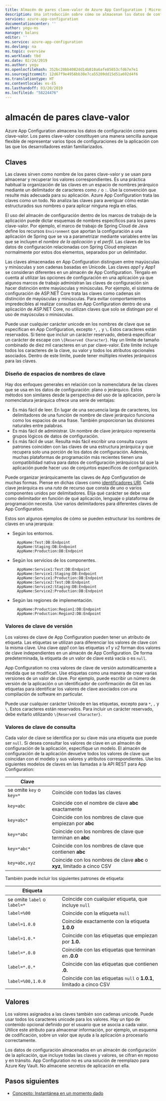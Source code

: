 ```yaml
---
title: Almacén de pares clave-valor de Azure App Configuration | Microsoft Docs
description: Una introducción sobre cómo se almacenan los datos de configuración en Azure App Configuration
services: azure-app-configuration
documentationcenter: ''
author: yegu-ms
manager: balans
editor: ''
ms.service: azure-app-configuration
ms.devlang: na
ms.topic: overview
ms.workload: tbd
ms.date: 02/24/2019
ms.author: yegu
ms.openlocfilehash: 352bc20bb4082dd14b810a6afe85653cfd67e7e1
ms.sourcegitcommit: 12d67f9e4956bb30e7ca55209dd15d51a692d4f6
ms.translationtype: HT
ms.contentlocale: es-ES
ms.lasthandoff: 03/20/2019
ms.locfileid: "58224476"
---
```

# <a name="key-value-store"></a>almacén de pares clave-valor

Azure App Configuration almacena los datos de configuración como pares clave-valor. Los pares clave-valor constituyen una manera sencilla aunque flexible de representar varios tipos de configuraciones de la aplicación con las que los desarrolladores están familiarizados.

## <a name="keys"></a>Claves

Las claves sirven como nombre de los pares clave-valor y se usan para almacenar y recuperar los valores correspondientes. Es una práctica habitual la organización de las claves en un espacio de nombres jerárquico mediante un delimitador de caracteres como `/` o `:`. Use la convención que resulte más adecuada para su aplicación. Azure App Configuration trata las claves como un todo. No analiza las claves para averiguar cómo están estructurados sus nombres o para aplicar ninguna regla en ellas.

El uso del almacén de configuración dentro de los marcos de trabajo de la aplicación puede dictar esquemas de nombres específicos para los pares clave-valor. Por ejemplo, el marco de trabajo de Spring Cloud de Java define los recursos `Environment` que aportan la configuración a una aplicación de Spring que se va a parametrizar mediante variables entre las que se incluyen el *nombre de la aplicación* y el *perfil*. Las claves de los datos de configuración relacionadas con Spring Cloud empiezan normalmente por estos dos elementos, separados por un delimitador.

Las claves almacenadas en App Configuration distinguen entre mayúsculas y minúsculas y son cadenas basadas en Unicode. Las claves *app1* y *App1* se consideran diferentes en un almacén de App Configuration. Téngalo en cuenta al utilizar las opciones de configuración en una aplicación ya que algunos marcos de trabajo administran las claves de configuración sin hacer distinción entre mayúsculas y minúsculas. Por ejemplo, el sistema de configuración de ASP.NET Core trata las claves como cadenas sin distinción de mayúsculas y minúsculas. Para evitar comportamientos impredecibles al realizar consultas en App Configuration dentro de una aplicación de ASP.NET Core, no utilizan claves que solo se distingan por el uso de mayúsculas o minúsculas.

Puede usar cualquier carácter unicode en los nombres de clave que se especifican en App Configuration, excepto `*`, `,` y `\`. Estos caracteres están reservados. Si tiene que incluir un carácter reservado, deberá especificar un carácter de escape con `\{Reserved Character}`. Hay un límite de tamaño combinado de diez mil caracteres en un par clave-valor. Este límite incluye todos los caracteres de la clave, su valor y todos los atributos opcionales asociados. Dentro de este límite, puede tener múltiples niveles jerárquicos para las claves.

### <a name="design-key-namespaces"></a>Diseño de espacios de nombres de clave

Hay dos enfoques generales en relación con la nomenclatura de las claves que se usa en los datos de configuración: plano o jerárquico. Estos métodos son similares desde la perspectiva del uso de la aplicación, pero la nomenclatura jerárquica ofrece una serie de ventajas:

* Es más fácil de leer. En lugar de una secuencia larga de caracteres, los delimitadores de una función de nombre de clave jerárquico funciona como los espacios de una frase. También proporcionan las divisiones naturales entre palabras.
* Es más fácil de administrar. Un nombre de clave jerárquico representa grupos lógicos de datos de configuración.
* Es más fácil de usar. Resulta más fácil escribir una consulta cuyos patrones coinciden con las claves de una estructura jerárquica y que recupera solo una porción de los datos de configuración. Además, muchas plataformas de programación más recientes tienen una compatibilidad nativa para datos de configuración jerárquicos tal que la aplicación puede hacer uso de conjuntos específicos de configuración.

Puede organizar jerárquicamente las claves de App Configuration de muchas formas. Piense en dichas claves como [identificadores URI](https://en.wikipedia.org/wiki/Uniform_Resource_Identifier). Cada clave jerárquica es una *ruta* de recurso que consta de uno o varios componentes unidos por delimitadores. Elija qué carácter se debe usar como delimitador en función de qué aplicación, lenguaje o plataforma de programación necesita. Use varios delimitadores para diferentes claves de App Configuration.

Estos son algunos ejemplos de cómo se pueden estructurar los nombres de claves en una jerarquía:

* Según los entornos.

        AppName:Test:DB:Endpoint
        AppName:Staging:DB:Endpoint
        AppName:Production:DB:Endpoint

* Según los servicios de los componentes.

        AppName:Service1:Test:DB:Endpoint
        AppName:Service1:Staging:DB:Endpoint
        AppName:Service1:Production:DB:Endpoint
        AppName:Service2:Test:DB:Endpoint
        AppName:Service2:Staging:DB:Endpoint
        AppName:Service2:Production:DB:Endpoint

* Según las regiones de implementación.

        AppName:Production:Region1:DB:Endpoint
        AppName:Production:Region2:DB:Endpoint

### <a name="version-key-values"></a>Valores de clave de versión

Los valores de clave de App Configuration pueden tener un atributo de etiqueta. Las etiquetas se utilizan para diferenciar los valores de clave con la misma clave. Una clave *app1* con las etiquetas *v1* y *v2* forman dos valores de clave independientes en un almacén de App Configuration. De forma predeterminada, la etiqueta de un valor de clave está vacía o es `null`.

App Configuration no crea valores de clave de versión automáticamente a medida que se modifican. Use etiquetas como una manera de crear varias versiones de un valor de clave. Por ejemplo, puede escribir un número de versión de la aplicación o un identificador de confirmación de Git en las etiquetas para identificar los valores de clave asociados con una compilación de software en particular.

Puede usar cualquier carácter Unicode en las etiquetas, excepto para `*`, `,` y `\`. Estos caracteres están reservados. Para incluir un carácter reservado, debe evitarlo utilizando `\{Reserved Character}`.

### <a name="query-key-values"></a>Valores de clave de consulta

Cada valor de clave se identifica por su clave más una etiqueta que puede ser `null`. Si desea consultar los valores de clave en un almacén de configuración de la aplicación, especifique un modelo. El almacén de configuración de la aplicación devuelve todos los valores de clave que coincidan con el modelo y sus valores y atributos correspondientes. Use los siguientes modelos de claves en las llamadas a la API REST para App Configuration:

| Clave | |
|---|---|
| se omite `key` o `key=*` | Coincide con todas las claves |
| `key=abc` | Coincide con el nombre de clave **abc** exactamente |
| `key=abc*` | Coincide con los nombres de clave que empiezan por **abc** |
| `key=*abc` | Coincide con los nombres de clave que terminan en **abc** |
| `key=*abc*` | Coincide con los nombres de clave que contienen **abc** |
| `key=abc,xyz` | Coincide con los nombres de clave **abc** o **xyz**, limitado a cinco CSV |

También puede incluir los siguientes patrones de etiqueta:

| Etiqueta | |
|---|---|
| se omite `label` o `label=*` | Coincide con cualquier etiqueta, que incluye `null` |
| `label=%00` | Coincide con la etiqueta `null` |
| `label=1.0.0` | Coincide exactamente con la etiqueta **1.0.0** |
| `label=1.0.*` | Coincide con las etiquetas que empiezan por **1.0.** |
| `label=*.0.0` | Coincide con las etiquetas que terminan en **.0.0** |
| `label=*.0.*` | Coincide con las etiquetas que contienen **.0.** |
| `label=%00,1.0.0` | Coincide con las etiquetas `null` o **1.0.1**, limitado a cinco CSV |

## <a name="values"></a>Valores

Los valores asignados a las claves también son cadenas unicode. Puede usar todos los caracteres unicode para los valores. Hay un tipo de contenido opcional definido por el usuario que se asocia a cada valor. Utilice este atributo para almacenar información, por ejemplo, un esquema de codificación, sobre un valor que ayuda a la aplicación a procesarlo correctamente.

Los datos de configuración almacenados en un almacén de configuración de la aplicación, que incluye todas las claves y valores, se cifran en reposo y en tránsito. App Configuration no es una solución de reemplazo para Azure Key Vault. No almacene secretos de aplicación en ella.

## <a name="next-steps"></a>Pasos siguientes

* [Concepto: Instantánea en un momento dado](concept-point-time-snapshot.md)  
